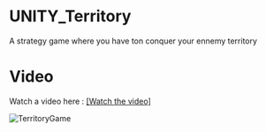 # UNITY_Territory
A strategy game where you have ton conquer your ennemy territory

# Video

Watch a video here :
[[Watch the video]](https://youtu.be/-Cq3wmQf_Rg)


![TerritoryGame](https://github.com/NicolasValette/UNITY_Territory/assets/88431570/13949e9e-842b-4a03-b9d9-5bd8d1ffc57f)

